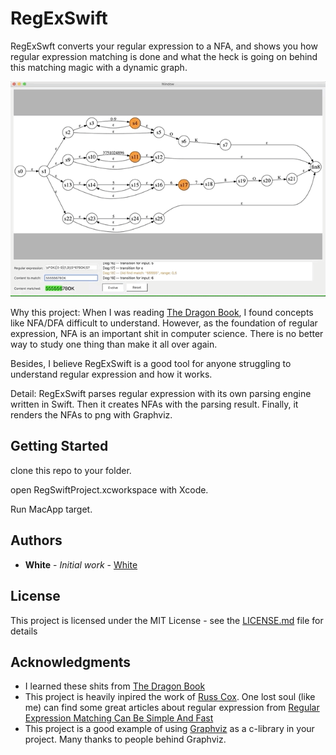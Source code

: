 # RegExSwift

RegExSwft converts your regular expression to a NFA, and shows you how regular expression matching is done and what the heck is going on behind this matching magic with a dynamic graph.

![](example.gif)

Why this project:
When I was reading [The Dragon Book](https://en.wikipedia.org/wiki/Compilers:_Principles,_Techniques,_and_Tools), I found concepts like NFA/DFA difficult to understand. However, as the foundation of regular expression, NFA is an important shit in computer science. There is no better way to study one thing than make it all over again.

Besides, I believe RegExSwift is a good tool for anyone struggling to understand regular expression and how it works.

Detail:
RegExSwift parses regular expression with its own parsing engine written in Swift. Then it creates NFAs with the parsing result. Finally, it renders the NFAs to png with Graphviz.

## Getting Started

clone this repo to your folder.

open RegSwiftProject.xcworkspace with Xcode.

Run MacApp target.

## Authors

* **White** - *Initial work* - [White](https://github.com/White-White)

## License

This project is licensed under the MIT License - see the [LICENSE.md](LICENSE.md) file for details

## Acknowledgments

* I learned these shits from [The Dragon Book](https://en.wikipedia.org/wiki/Compilers:_Principles,_Techniques,_and_Tools)
* This project is heavily inpired the work of [Russ Cox](https://swtch.com/~rsc/). One lost soul (like me) can find some great articles about regular expression from [Regular Expression Matching Can Be Simple And Fast](https://swtch.com/~rsc/regexp/regexp1.html)
* This project is a good example of using [Graphviz](https://www.graphviz.org/) as a c-library in your project. Many thanks to people behind Graphviz.

